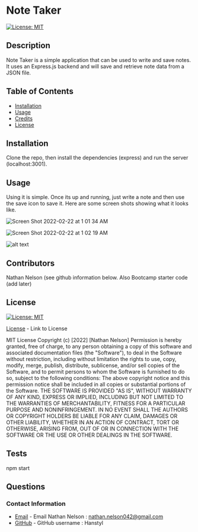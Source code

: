 # Note Taker
  
  [![License: MIT](https://img.shields.io/badge/License-MIT-yellow.svg)](https://opensource.org/licenses/MIT)
    
  ## Description

  Note Taker is a simple application that can be used to write and save notes. It uses an Express.js backend and will save and retrieve note data from a JSON file.

  ## Table of Contents

  * [Installation](#installation)
  * [Usage](#usage)
  * [Credits](#credits)
  * [License](#license)

  ## Installation

  Clone the repo, then install the dependencies (express) and run the server (localhost:3001).

  ## Usage

  Using it is simple. Once its up and running, just write a note and then use the save icon to save it. Here are some screen shots showing what it looks like.
  
  ![Screen Shot 2022-02-22 at 1 01 34 AM](https://user-images.githubusercontent.com/79775889/155090163-8e904b4d-b982-4ffb-8eab-3ea351b1bf93.png)
  
  ![Screen Shot 2022-02-22 at 1 02 19 AM](https://user-images.githubusercontent.com/79775889/155090209-841df2b8-8356-4458-b56d-241e6f11b628.png)

  

  ![alt text](assets/images/screenshot.png)

  ## Contributors

  Nathan Nelson (see github information below. Also Bootcamp starter code (add later)

  ## License

  [![License: MIT](https://img.shields.io/badge/License-MIT-yellow.svg)](https://opensource.org/licenses/MIT)

  [License](https://opensource.org/licenses/MIT) - Link to License

  
MIT License
Copyright (c) [2022] [Nathan Nelson]
Permission is hereby granted, free of charge, to any person obtaining a copy
of this software and associated documentation files (the "Software"), to deal
in the Software without restriction, including without limitation the rights
to use, copy, modify, merge, publish, distribute, sublicense, and/or sell
copies of the Software, and to permit persons to whom the Software is
furnished to do so, subject to the following conditions:
The above copyright notice and this permission notice shall be included in all
copies or substantial portions of the Software.
THE SOFTWARE IS PROVIDED "AS IS", WITHOUT WARRANTY OF ANY KIND, EXPRESS OR
IMPLIED, INCLUDING BUT NOT LIMITED TO THE WARRANTIES OF MERCHANTABILITY,
FITNESS FOR A PARTICULAR PURPOSE AND NONINFRINGEMENT. IN NO EVENT SHALL THE
AUTHORS OR COPYRIGHT HOLDERS BE LIABLE FOR ANY CLAIM, DAMAGES OR OTHER
LIABILITY, WHETHER IN AN ACTION OF CONTRACT, TORT OR OTHERWISE, ARISING FROM,
OUT OF OR IN CONNECTION WITH THE SOFTWARE OR THE USE OR OTHER DEALINGS IN THE
SOFTWARE.


  ## Tests

  npm start

  ## Questions
  ### Contact Information
* [Email](mailto:nathan.nelson042@gmail.com) - Email Nathan Nelson : nathan.nelson042@gmail.com
* [GitHub](https://github.com/Hanstyl) - GitHub username : Hanstyl
